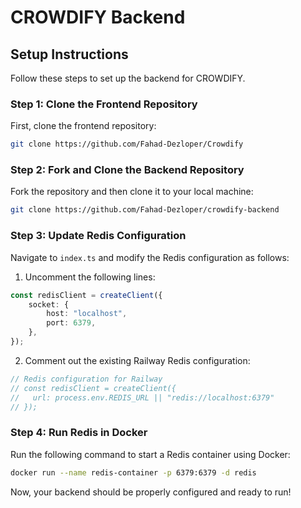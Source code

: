 # CROWDIFY Backend

## Setup Instructions

Follow these steps to set up the backend for CROWDIFY.

### Step 1: Clone the Frontend Repository
First, clone the frontend repository:
```sh
git clone https://github.com/Fahad-Dezloper/Crowdify
```

### Step 2: Fork and Clone the Backend Repository
Fork the repository and then clone it to your local machine:
```sh
git clone https://github.com/Fahad-Dezloper/crowdify-backend
```

### Step 3: Update Redis Configuration
Navigate to `index.ts` and modify the Redis configuration as follows:

1. Uncomment the following lines:
```ts
const redisClient = createClient({
    socket: {
        host: "localhost",
        port: 6379,
    },
});
```
2. Comment out the existing Railway Redis configuration:
```ts
// Redis configuration for Railway
// const redisClient = createClient({
//   url: process.env.REDIS_URL || "redis://localhost:6379"
// });
```

### Step 4: Run Redis in Docker
Run the following command to start a Redis container using Docker:
```sh
docker run --name redis-container -p 6379:6379 -d redis
```

Now, your backend should be properly configured and ready to run!

